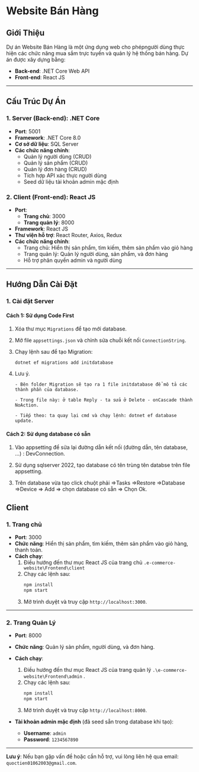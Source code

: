 # Website Bán Hàng

## Giới Thiệu

Dự án Website Bán Hàng là một ứng dụng web cho phépngười dùng thực hiện các chức năng mua sắm trực tuyến và quản lý hệ thống bán hàng. Dự án được xây dựng bằng:

- **Back-end**: .NET Core Web API
- **Front-end**: React JS

---

## Cấu Trúc Dự Án

### **1. Server (Back-end): .NET Core**

- **Port**: 5001
- **Framework**: .NET Core 8.0
- **Cơ sở dữ liệu**: SQL Server
- **Các chức năng chính**:
  - Quản lý người dùng (CRUD)
  - Quản lý sản phẩm (CRUD)
  - Quản lý đơn hàng (CRUD)
  - Tích hợp API xác thực người dùng
  - Seed dữ liệu tài khoản admin mặc định

### **2. Client (Front-end): React JS**

- **Port**:
  - **Trang chủ**: 3000
  - **Trang quản lý**: 8000
- **Framework**: React JS
- **Thư viện hỗ trợ**: React Router, Axios, Redux
- **Các chức năng chính**:
  - Trang chủ: Hiển thị sản phẩm, tìm kiếm, thêm sản phẩm vào giỏ hàng
  - Trang quản lý: Quản lý người dùng, sản phẩm, và đơn hàng
  - Hỗ trợ phân quyền admin và người dùng

---

## Hướng Dẫn Cài Đặt

### **1. Cài đặt Server**

#### **Cách 1: Sử dụng Code First**

1.  Xóa thư mục `Migrations` để tạo mới database.
2.  Mở file `appsettings.json` và chỉnh sửa chuỗi kết nối `ConnectionString`.
3.  Chạy lệnh sau để tạo Migration:
    ```bash
    dotnet ef migrations add initdatabase
    ```
4.  Lưu ý.

        - Bên folder Migration sẽ tạo ra 1 file initdatabase để mô tả các thành phần của database.

        - Trong file này: ở table Reply - ta sửa ở Delete - onCascade thành NoAction.

        - Tiếp theo: ta quay lại cmd và chạy lệnh: dotnet ef database update.

#### **Cách 2: Sử dụng database có sẵn**

1. Vào appsetting để sửa lại đường dẫn kết nối (đường dẫn, tên database, ...) : DevConnection.

2. Sử dụng sqlserver 2022, tạo database có tên trùng tên databse trên file appsetting.

3. Trên database vừa tạo click chuột phải =>Tasks =>Restore =>Database =>Device => Add => chọn database có sẵn => Chọn Ok.

## Client

### **1. Trang chủ**

- **Port**: 3000
- **Chức năng**: Hiển thị sản phẩm, tìm kiếm, thêm sản phẩm vào giỏ hàng, thanh toán.
- **Cách chạy**:
  1. Điều hướng đến thư mục React JS của trang chủ `.e-commerce-website\Frontend\client`
  2. Chạy các lệnh sau:
     ```bash
     npm install
     npm start
     ```
  3. Mở trình duyệt và truy cập `http://localhost:3000`.

---

### **2. Trang Quản Lý**

- **Port**: 8000
- **Chức năng**: Quản lý sản phẩm, người dùng, và đơn hàng.
- **Cách chạy**:

  1. Điều hướng đến thư mục React JS của trang quản lý `.\e-commerce-website\Frontend\admin` .
  2. Chạy các lệnh sau:
     ```bash
     npm install
     npm start
     ```
  3. Mở trình duyệt và truy cập `http://localhost:8000`.

- **Tài khoản admin mặc định** (đã seed sẵn trong database khi tạo):
  - **Username**: `admin`
  - **Password**: `1234567890`

---

**Lưu ý**: Nếu bạn gặp vấn đề hoặc cần hỗ trợ, vui lòng liên hệ qua email: `quoctien01062003@gmail.com`.
